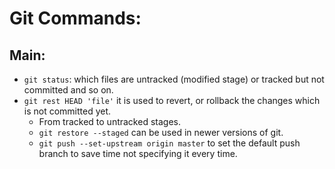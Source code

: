 # Git Commands:

## Main:
- `git status`: which files are untracked (modified stage) or tracked but not committed and so on.
- `git rest HEAD 'file'` it is used to revert, or rollback the changes which is not committed yet.
    - From tracked to untracked stages.
    - `git restore --staged` can be used in newer versions of git.
    - `git push --set-upstream origin master` to set the default push branch to save time not specifying it every time.
    

